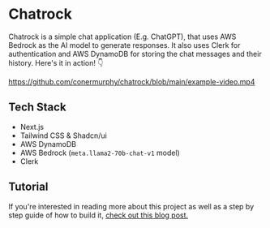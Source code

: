 # Chatrock

Chatrock is a simple chat application (E.g. ChatGPT), that uses AWS Bedrock as the AI model to generate responses. It also uses Clerk for authentication and AWS DynamoDB for storing the chat messages and their history. Here's it in action! 👇

https://github.com/conermurphy/chatrock/blob/main/example-video.mp4

## Tech Stack

- Next.js
- Tailwind CSS & Shadcn/ui
- AWS DynamoDB
- AWS Bedrock (`meta.llama2-70b-chat-v1` model)
- Clerk

## Tutorial

If you're interested in reading more about this project as well as a step by step guide of how to build it, [check out this blog post.]()
